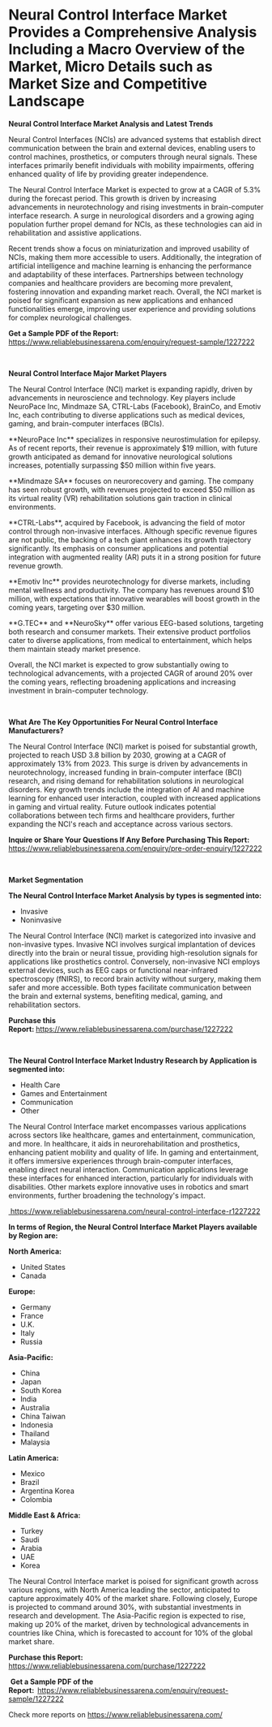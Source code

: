 <p><h1>Neural Control Interface Market Provides a Comprehensive Analysis Including a Macro Overview of the Market, Micro Details such as Market Size and Competitive Landscape</h1></p><p><strong>Neural Control Interface Market Analysis and Latest Trends</strong></p>
<p><p>Neural Control Interfaces (NCIs) are advanced systems that establish direct communication between the brain and external devices, enabling users to control machines, prosthetics, or computers through neural signals. These interfaces primarily benefit individuals with mobility impairments, offering enhanced quality of life by providing greater independence.</p><p>The Neural Control Interface Market is expected to grow at a CAGR of 5.3% during the forecast period. This growth is driven by increasing advancements in neurotechnology and rising investments in brain-computer interface research. A surge in neurological disorders and a growing aging population further propel demand for NCIs, as these technologies can aid in rehabilitation and assistive applications.</p><p>Recent trends show a focus on miniaturization and improved usability of NCIs, making them more accessible to users. Additionally, the integration of artificial intelligence and machine learning is enhancing the performance and adaptability of these interfaces. Partnerships between technology companies and healthcare providers are becoming more prevalent, fostering innovation and expanding market reach. Overall, the NCI market is poised for significant expansion as new applications and enhanced functionalities emerge, improving user experience and providing solutions for complex neurological challenges.</p></p>
<p><strong>Get a Sample PDF of the Report:&nbsp;</strong> <a href="https://www.reliablebusinessarena.com/enquiry/request-sample/1227222?utm_campaign=2138&utm_medium=2&utm_source=Github&utm_content=ia&utm_term=03032025&utm_id=neural-control-interface">https://www.reliablebusinessarena.com/enquiry/request-sample/1227222</a></p>
<p>&nbsp;</p>
<p><strong>Neural Control Interface Major Market Players</strong></p>
<p><p>The Neural Control Interface (NCI) market is expanding rapidly, driven by advancements in neuroscience and technology. Key players include NeuroPace Inc, Mindmaze SA, CTRL-Labs (Facebook), BrainCo, and Emotiv Inc, each contributing to diverse applications such as medical devices, gaming, and brain-computer interfaces (BCIs).</p><p>**NeuroPace Inc** specializes in responsive neurostimulation for epilepsy. As of recent reports, their revenue is approximately $19 million, with future growth anticipated as demand for innovative neurological solutions increases, potentially surpassing $50 million within five years.</p><p>**Mindmaze SA** focuses on neurorecovery and gaming. The company has seen robust growth, with revenues projected to exceed $50 million as its virtual reality (VR) rehabilitation solutions gain traction in clinical environments.</p><p>**CTRL-Labs**, acquired by Facebook, is advancing the field of motor control through non-invasive interfaces. Although specific revenue figures are not public, the backing of a tech giant enhances its growth trajectory significantly. Its emphasis on consumer applications and potential integration with augmented reality (AR) puts it in a strong position for future revenue growth.</p><p>**Emotiv Inc** provides neurotechnology for diverse markets, including mental wellness and productivity. The company has revenues around $10 million, with expectations that innovative wearables will boost growth in the coming years, targeting over $30 million.</p><p>**G.TEC** and **NeuroSky** offer various EEG-based solutions, targeting both research and consumer markets. Their extensive product portfolios cater to diverse applications, from medical to entertainment, which helps them maintain steady market presence.</p><p>Overall, the NCI market is expected to grow substantially owing to technological advancements, with a projected CAGR of around 20% over the coming years, reflecting broadening applications and increasing investment in brain-computer technology.</p></p>
<p>&nbsp;</p>
<p><strong>What Are The Key Opportunities For Neural Control Interface Manufacturers?</strong></p>
<p><p>The Neural Control Interface (NCI) market is poised for substantial growth, projected to reach USD 3.8 billion by 2030, growing at a CAGR of approximately 13% from 2023. This surge is driven by advancements in neurotechnology, increased funding in brain-computer interface (BCI) research, and rising demand for rehabilitation solutions in neurological disorders. Key growth trends include the integration of AI and machine learning for enhanced user interaction, coupled with increased applications in gaming and virtual reality. Future outlook indicates potential collaborations between tech firms and healthcare providers, further expanding the NCI's reach and acceptance across various sectors.</p></p>
<p><strong>Inquire or Share Your Questions If Any Before Purchasing This Report:</strong> <a href="https://www.reliablebusinessarena.com/enquiry/pre-order-enquiry/1227222?utm_campaign=2138&utm_medium=2&utm_source=Github&utm_content=ia&utm_term=03032025&utm_id=neural-control-interface">https://www.reliablebusinessarena.com/enquiry/pre-order-enquiry/1227222</a></p>
<p>&nbsp;</p>
<p><strong>Market Segmentation</strong></p>
<p><strong>The Neural Control Interface Market Analysis by types is segmented into:</strong></p>
<p><ul><li>Invasive</li><li>Noninvasive</li></ul></p>
<p><p>The Neural Control Interface (NCI) market is categorized into invasive and non-invasive types. Invasive NCI involves surgical implantation of devices directly into the brain or neural tissue, providing high-resolution signals for applications like prosthetics control. Conversely, non-invasive NCI employs external devices, such as EEG caps or functional near-infrared spectroscopy (fNIRS), to record brain activity without surgery, making them safer and more accessible. Both types facilitate communication between the brain and external systems, benefiting medical, gaming, and rehabilitation sectors.</p></p>
<p><strong>Purchase this Report:&nbsp;</strong><a href="https://www.reliablebusinessarena.com/purchase/1227222?utm_campaign=2138&utm_medium=2&utm_source=Github&utm_content=ia&utm_term=03032025&utm_id=neural-control-interface">https://www.reliablebusinessarena.com/purchase/1227222</a></p>
<p>&nbsp;</p>
<p><strong>The Neural Control Interface Market Industry Research by Application is segmented into:</strong></p>
<p><ul><li>Health Care</li><li>Games and Entertainment</li><li>Communication</li><li>Other</li></ul></p>
<p><p>The Neural Control Interface market encompasses various applications across sectors like healthcare, games and entertainment, communication, and more. In healthcare, it aids in neurorehabilitation and prosthetics, enhancing patient mobility and quality of life. In gaming and entertainment, it offers immersive experiences through brain-computer interfaces, enabling direct neural interaction. Communication applications leverage these interfaces for enhanced interaction, particularly for individuals with disabilities. Other markets explore innovative uses in robotics and smart environments, further broadening the technology's impact.</p></p>
<p><a href="https://www.reliablebusinessarena.com/neural-control-interface-r1227222?utm_campaign=2138&utm_medium=2&utm_source=Github&utm_content=ia&utm_term=03032025&utm_id=neural-control-interface">&nbsp;https://www.reliablebusinessarena.com/neural-control-interface-r1227222</a></p>
<p><strong>In terms of Region, the Neural Control Interface Market Players available by Region are:</strong></p>
<p>
    <p> <strong> North America: </strong>
        <ul>
            <li>United States</li>
            <li>Canada</li>
        </ul>
        </p> 
    <p> <strong> Europe: </strong>
        <ul>
            <li>Germany</li>
            <li>France</li>
            <li>U.K.</li>
            <li>Italy</li>
            <li>Russia</li>
        </ul>
        </p> 
    <p> <strong> Asia-Pacific: </strong>
        <ul>
            <li>China</li>
            <li>Japan</li>
            <li>South Korea</li>
            <li>India</li>
            <li>Australia</li>
            <li>China Taiwan</li>
            <li>Indonesia</li>
            <li>Thailand</li>
            <li>Malaysia</li>
        </ul>
        </p> 
    <p> <strong> Latin America: </strong>
        <ul>
            <li>Mexico</li>
            <li>Brazil</li>
            <li>Argentina Korea</li>
            <li>Colombia</li>
        </ul>
        </p> 
    <p> <strong> Middle East & Africa: </strong>
        <ul>
            <li>Turkey</li>
            <li>Saudi</li>
            <li>Arabia</li>
            <li>UAE</li>
            <li>Korea</li>
        </ul>
    </p>
    </p>
<p><p>The Neural Control Interface market is poised for significant growth across various regions, with North America leading the sector, anticipated to capture approximately 40% of the market share. Following closely, Europe is projected to command around 30%, with substantial investments in research and development. The Asia-Pacific region is expected to rise, making up 20% of the market, driven by technological advancements in countries like China, which is forecasted to account for 10% of the global market share.</p></p>
<p><strong>Purchase this Report: </strong><a href="https://www.reliablebusinessarena.com/purchase/1227222?utm_campaign=2138&utm_medium=2&utm_source=Github&utm_content=ia&utm_term=03032025&utm_id=neural-control-interface">https://www.reliablebusinessarena.com/purchase/1227222</a></p>
<p>&nbsp;<strong>Get a Sample PDF of the Report:&nbsp;&nbsp;</strong><a href="https://www.reliablebusinessarena.com/enquiry/request-sample/1227222?utm_campaign=2138&utm_medium=2&utm_source=Github&utm_content=ia&utm_term=03032025&utm_id=neural-control-interface">https://www.reliablebusinessarena.com/enquiry/request-sample/1227222</a></p>
<p><strong></strong></p>
<p>Check more reports on <a href="https://www.reliablebusinessarena.com/?utm_campaign=2138&utm_medium=2&utm_source=Github&utm_content=ia&utm_term=03032025&utm_id=neural-control-interface">https://www.reliablebusinessarena.com/</a></p>